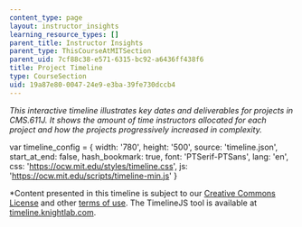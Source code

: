 ```yaml
---
content_type: page
layout: instructor_insights
learning_resource_types: []
parent_title: Instructor Insights
parent_type: ThisCourseAtMITSection
parent_uid: 7cf88c38-e571-6315-bc92-a6436ff438f6
title: Project Timeline
type: CourseSection
uid: 19a87e80-0047-24e9-e3ba-39fe730dccb4
---
```


_This interactive timeline illustrates key dates and deliverables for projects in CMS.611J. It shows the amount of time instructors allocated for each project and how the projects progressively increased in complexity._

var timeline\_config = { width: '780', height: '500', source: 'timeline.json', start\_at\_end: false, hash\_bookmark: true, font: 'PTSerif-PTSans', lang: 'en', css: 'https://ocw.mit.edu/styles/timeline.css', js: 'https://ocw.mit.edu/scripts/timeline-min.js' }

\*Content presented in this timeline is subject to our [Creative Commons License](/terms/#cc) and other [terms of use](/terms/). The TimelineJS tool is available at [timeline.knightlab.com](http://timeline.knightlab.com).